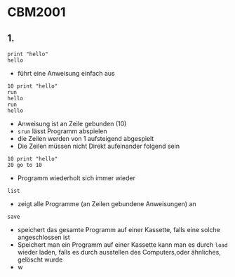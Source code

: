 <!-- lang:de_DE -->

# CBM2001
## 1. 

```
print "hello"
hello
```
* führt eine Anweisung einfach aus
```
10 print "hello"
run
hello
run
hello
```
* Anweisung ist an Zeile gebunden (10)
* `srun` lässt Programm abspielen 
* die Zeilen werden von 1 aufsteigend abgespielt
* Die Zeilen müssen nicht Direkt aufeinander folgend sein 
```
10 print "hello"
20 go to 10 
```
* Programm wiederholt sich immer wieder 
```
list
```
* zeigt alle Programme (an Zeilen gebundene Anweisungen) an
``` 
save 
```
* speichert das gesamte Programm auf einer Kassette, falls eine solche angeschlossen ist
* Speichert man ein Programm auf einer Kassette kann man es durch `load`
wieder laden, falls es durch ausstellen des Computers,oder ähnliches, gelöscht wurde
* w
